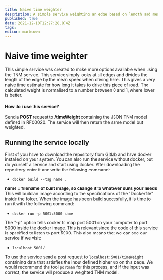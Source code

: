 ```yaml
---
title: Naive time weighter
description: A simple service weighting an edge based on length and mean speed
published: true
date: 2021-12-10T12:27:28.874Z
tags: 
editor: markdown
---
```


# Naive time weighter
This simple service was created to make more options available when using the TNM service.
This service simply looks at all edges and divides the length of the edge by the mean speed when driving here. This gives a very naive time estimate for how long it takes to drive this piece of road. The calculated weight is normalised to a number between 0 and 1, where lower is better.

#### How do i use this service?
Send a **POST** request to **/timeWeight** containing the JSON TNM model defined in RFC0020. The service will then return the same model but weighted. 

## Running the service locally
First of you have to download the repository from [Gitlab](https://daisy-git.cs.aau.dk/astep-2021/group-11/TimeWeighter) and have docker installed on your system. You can also run the service without docker, but do yourself a service and start using docker. After downloading the repository enter it and write the following command:
- `docker build --tag name .`

**name = filename of built image, so change it to whatever suits your needs**
This will build an image according to the specifications of the "Dockerfile" inside the folder. When the image has been build succesfully, it is time to run it with the following command:
- `docker run -p 5001:5000 name`

The "-p" option tells docker to map port 5001 on your computer to port 5000 inside the docker image. This is relevant since the code of this service is specified to listen to port 5000. This also means that we can see our service if we visit:
- `localhost:5001/`

To use the service send a post request to `localhost:5001/timeWeight` containing data that satisfies the input defined higher up on this page. We would recommend the tool `postman` for this process, and if the input was correct, the service will produce a weighted TNM model.